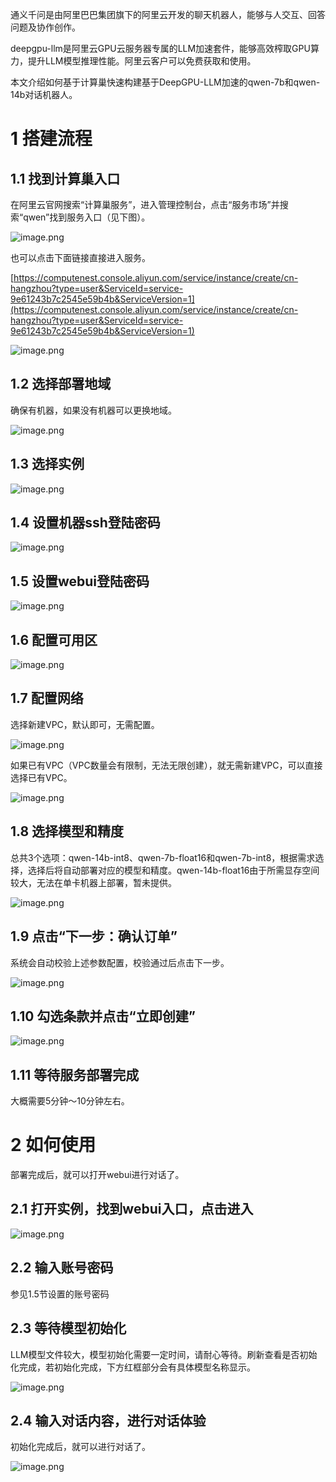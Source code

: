 通义千问是由阿里巴巴集团旗下的阿里云开发的聊天机器人，能够与人交互、回答问题及协作创作。 

deepgpu-llm是阿里云GPU云服务器专属的LLM加速套件，能够高效榨取GPU算力，提升LLM模型推理性能。阿里云客户可以免费获取和使用。

本文介绍如何基于计算巢快速构建基于DeepGPU-LLM加速的qwen-7b和qwen-14b对话机器人。

# 1 搭建流程
## 1.1 找到计算巢入口

在阿里云官网搜索“计算巢服务”，进入管理控制台，点击“服务市场”并搜索“qwen”找到服务入口（见下图）。

![image.png](1.png)

也可以点击下面链接直接进入服务。

[https://computenest.console.aliyun.com/service/instance/create/cn-hangzhou?type=user&ServiceId=service-9e61243b7c2545e59b4b&ServiceVersion=1](https://computenest.console.aliyun.com/service/instance/create/cn-hangzhou?type=user&ServiceId=service-9e61243b7c2545e59b4b&ServiceVersion=1)

![image.png](2.png)

## 1.2 选择部署地域

确保有机器，如果没有机器可以更换地域。

![image.png](3.png)

## 1.3 选择实例

![image.png](4.png)

## 1.4 设置机器ssh登陆密码

![image.png](5.png)

## 1.5 设置webui登陆密码

![image.png](6.png)

## 1.6 配置可用区

![image.png](7.png)

## 1.7 配置网络

选择新建VPC，默认即可，无需配置。

![image.png](8.png)

如果已有VPC（VPC数量会有限制，无法无限创建），就无需新建VPC，可以直接选择已有VPC。

![image.png](9.png)

## 1.8 选择模型和精度

总共3个选项：qwen-14b-int8、qwen-7b-float16和qwen-7b-int8，根据需求选择，选择后将自动部署对应的模型和精度。qwen-14b-float16由于所需显存空间较大，无法在单卡机器上部署，暂未提供。

![image.png](10.png)

## 1.9 点击“下一步：确认订单”

系统会自动校验上述参数配置，校验通过后点击下一步。

![image.png](11.png)

## 1.10 勾选条款并点击“立即创建”

![image.png](12.png)

## 1.11 等待服务部署完成

大概需要5分钟～10分钟左右。

# 2 如何使用

部署完成后，就可以打开webui进行对话了。

## 2.1 打开实例，找到webui入口，点击进入

![image.png](13.png)

## 2.2 输入账号密码

参见1.5节设置的账号密码

## 2.3 等待模型初始化

LLM模型文件较大，模型初始化需要一定时间，请耐心等待。刷新查看是否初始化完成，若初始化完成，下方红框部分会有具体模型名称显示。

![image.png](14.png)

## 2.4 输入对话内容，进行对话体验

初始化完成后，就可以进行对话了。

![image.png](15.png)



